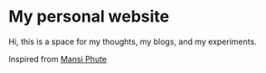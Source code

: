 # My personal website
Hi, this is a space for my thoughts, my blogs, and my experiments. 

Inspired from [Mansi Phute](https://mphute.github.io/)
